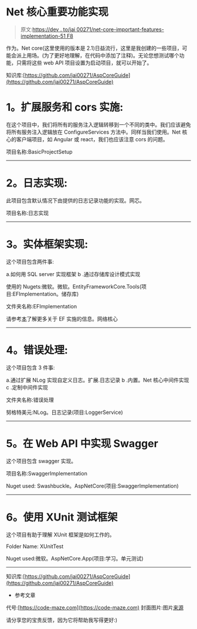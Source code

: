 # Net 核心重要功能实现

> 原文:[https://dev . to/jai 00271/net-core-important-features-implementation-51 F8](https://dev.to/jai00271/net-core-important-features-implementation-51f8)

作为。Net core(这里使用的版本是 2.1)日益流行，这里是我创建的一些项目，可能会派上用场。(为了更好地理解，在代码中添加了注释)。无论您想测试哪个功能，只需将这些 web API 项目设置为启动项目，就可以开始了。

知识库:[https://github.com/jai00271/AspCoreGuide](https://github.com/jai00271/AspCoreGuide)

# [](#1-extending-service-and-cors-implementation)1。扩展服务和 cors 实施:

在这个项目中，我们将所有的服务注入逻辑转移到一个不同的类中。我们应该避免将所有服务注入逻辑放在 ConfigureServices 方法中。同样当我们使用。Net 核心的客户端项目，如 Angular 或 react，我们也应该注意 cors 的问题。

项目名称:BasicProjectSetup

* * *

# [](#2-log-implementation)2。日志实现:

此项目包含默认情况下由提供的日志记录功能的实现。网芯。

项目名称:日志实现

* * *

# [](#3-entity-framework-implementation)3。实体框架实现:

这个项目包含两件事:

a.如何用 SQL server 实现框架
b .通过存储库设计模式实现

使用的 Nugets:微软。微软。EntityFrameworkCore.Tools(项目:EFImplementation。储存库)

文件夹名称:EFImplementation

请参考[本](https://www.learnentityframeworkcore.com/walkthroughs/aspnetcore-application)了解更多关于 EF 实施的信息。网络核心

* * *

# [](#4-error-handling)4。错误处理:

这个项目包含 3 件事:

a.通过扩展 NLog 实现自定义日志。扩展.日志记录
b .内置。Net 核心中间件实现
c .定制中间件实现

文件夹名称:错误处理

努格特美元:NLog。日志记录(项目:LoggerService)

* * *

# [](#5-implementing-swagger-in-web-api)5。在 Web API 中实现 Swagger

这个项目包含 swagger 实现。

项目名称:SwaggerImplementation

Nuget used: Swashbuckle。AspNetCore(项目:SwaggerImplementation)

* * *

# [](#6-working-with-xunit-test-framework)6。使用 XUnit 测试框架

这个项目有助于理解 XUnit 框架是如何工作的。

Folder Name: XUnitTest

Nuget used:微软。AspNetCore.App(项目:学习。单元测试)

* * *

知识库:[https://github.com/jai00271/AspCoreGuide](https://github.com/jai00271/AspCoreGuide)

*   参考文章

代号:[https://code-maze.com](https://code-maze.com)
封面图片:图片[来源](https://ardalis.com/wp-content/uplo%20ads/2017/05/aspnetcore-logo-591x360.png)

请分享您的宝贵反馈，因为它将帮助我写得更好:)